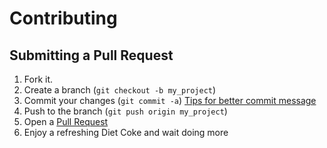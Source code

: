 # Contributing

## Submitting a Pull Request

1. Fork it.
2. Create a branch (`git checkout -b my_project`)
3. Commit your changes (`git commit -a`) [Tips for better commit message](https://robots.thoughtbot.com/5-useful-tips-for-a-better-commit-message)
4. Push to the branch (`git push origin my_project`)
5. Open a [Pull Request][1]
6. Enjoy a refreshing Diet Coke and wait doing more

[1]: https://github.com/ArchC/sparc/pulls
